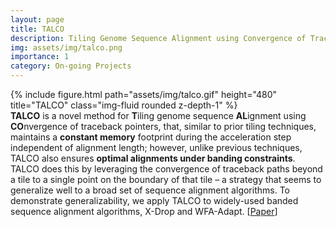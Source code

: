 ```yaml
---
layout: page
title: TALCO
description: Tiling Genome Sequence Alignment using Convergence of Traceback Pointers
img: assets/img/talco.png
importance: 1
category: On-going Projects
---
```


<div class="row">
    <div class="col-sm-3 mt-3 mt-md-0">
        {% include figure.html path="assets/img/talco.gif" height="480" title="TALCO" class="img-fluid rounded z-depth-1" %}
    </div>
    <div class="col-sm-9 mt-3 mt-md-0">
        <b>TALCO</b> is a novel method for <b>T</b>iling genome sequence <b>AL</b>ignment using <b>CO</b>nvergence of traceback pointers, that, similar to prior tiling techniques, maintains a <b>constant memory</b> footprint during the acceleration step independent of alignment length; however, unlike previous techniques, TALCO also ensures <b>optimal alignments under banding constraints</b>. TALCO does this by leveraging the convergence of traceback paths beyond a tile to a single point on the boundary of that tile – a strategy that seems to generalize well to a broad set of sequence alignment algorithms. To demonstrate generalizability, we apply TALCO to widely-used banded sequence alignment algorithms, X-Drop and WFA-Adapt. [<a href="/assets/paper/TALCO.pdf">Paper</a>]
    </div>
</div>
